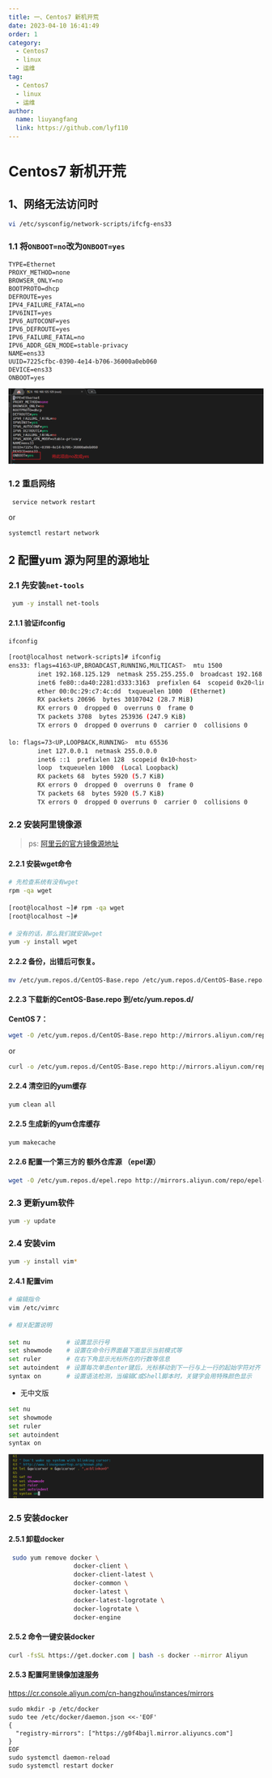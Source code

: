 ```yaml
---
title: 一、Centos7 新机开荒
date: 2023-04-10 16:41:49
order: 1
category:
  - Centos7
  - linux
  - 运维
tag:
  - Centos7
  - linux
  - 运维
author: 
  name: liuyangfang
  link: https://github.com/lyf110
---
```




# Centos7 新机开荒

## 1、网络无法访问时

```sh
vi /etc/sysconfig/network-scripts/ifcfg-ens33
```

### 1.1 将`ONBOOT=no`改为`ONBOOT=yes`

```
TYPE=Ethernet
PROXY_METHOD=none
BROWSER_ONLY=no
BOOTPROTO=dhcp
DEFROUTE=yes
IPV4_FAILURE_FATAL=no
IPV6INIT=yes
IPV6_AUTOCONF=yes
IPV6_DEFROUTE=yes
IPV6_FAILURE_FATAL=no
IPV6_ADDR_GEN_MODE=stable-privacy
NAME=ens33
UUID=7225cfbc-0390-4e14-b706-36000a0eb060
DEVICE=ens33
ONBOOT=yes

```

![image-20230513110257877](./assets/image-20230513110257877.png)

### 1.2 重启网络

```sh
 service network restart
```

or

```
systemctl restart network
```



## 2 配置yum 源为阿里的源地址

### 2.1 先安装`net-tools`

```sh
 yum -y install net-tools
```

#### 2.1.1 验证ifconfig

```sh
ifconfig
```



```sh
[root@localhost network-scripts]# ifconfig
ens33: flags=4163<UP,BROADCAST,RUNNING,MULTICAST>  mtu 1500
        inet 192.168.125.129  netmask 255.255.255.0  broadcast 192.168.125.255
        inet6 fe80::da40:2281:d333:3163  prefixlen 64  scopeid 0x20<link>
        ether 00:0c:29:c7:4c:dd  txqueuelen 1000  (Ethernet)
        RX packets 20696  bytes 30107042 (28.7 MiB)
        RX errors 0  dropped 0  overruns 0  frame 0
        TX packets 3708  bytes 253936 (247.9 KiB)
        TX errors 0  dropped 0 overruns 0  carrier 0  collisions 0

lo: flags=73<UP,LOOPBACK,RUNNING>  mtu 65536
        inet 127.0.0.1  netmask 255.0.0.0
        inet6 ::1  prefixlen 128  scopeid 0x10<host>
        loop  txqueuelen 1000  (Local Loopback)
        RX packets 68  bytes 5920 (5.7 KiB)
        RX errors 0  dropped 0  overruns 0  frame 0
        TX packets 68  bytes 5920 (5.7 KiB)
        TX errors 0  dropped 0 overruns 0  carrier 0  collisions 0


```

### 2.2 安装阿里镜像源

> ps: [阿里云的官方镜像源地址](https://opsx.alibaba.com/mirror) 

#### 2.2.1 安装wget命令

```sh
# 先检查系统有没有wget
rpm -qa wget

[root@localhost ~]# rpm -qa wget
[root@localhost ~]#

# 没有的话，那么我们就安装wget
yum -y install wget
```



#### 2.2.2 备份，出错后可恢复。

```sh
mv /etc/yum.repos.d/CentOS-Base.repo /etc/yum.repos.d/CentOS-Base.repo.backup
```

#### 2.2.3 下载新的CentOS-Base.repo 到/etc/yum.repos.d/

**CentOS 7：**

```sh
wget -O /etc/yum.repos.d/CentOS-Base.repo http://mirrors.aliyun.com/repo/Centos-7.repo
```

or

```sh
curl -o /etc/yum.repos.d/CentOS-Base.repo http://mirrors.aliyun.com/repo/Centos-7.repo
```

#### 2.2.4 清空旧的yum缓存

```sh
yum clean all
```

#### 2.2.5 生成新的yum仓库缓存

```sh
yum makecache
```

#### 2.2.6 配置一个第三方的 额外仓库源 （epel源）

```sh
wget -O /etc/yum.repos.d/epel.repo http://mirrors.aliyun.com/repo/epel-7.repo
```

### 2.3 更新yum软件

```sh
yum -y update
```

### 2.4 安装vim

```sh
yum -y install vim*
```

#### 2.4.1 配置vim

```sh
# 编辑指令
vim /etc/vimrc

# 相关配置说明

set nu          # 设置显示行号
set showmode    # 设置在命令行界面最下面显示当前模式等
set ruler     	# 在右下角显示光标所在的行数等信息
set autoindent	# 设置每次单击enter键后，光标移动到下一行与上一行的起始字符对齐
syntax on		# 设置语法检测，当编辑C或Shell脚本时，关键字会用特殊颜色显示
```

- 无中文版

```sh
set nu
set showmode
set ruler
set autoindent
syntax on
```

![image-20230513114848055](./assets/image-20230513114848055.png)

### 2.5 安装docker

#### 2.5.1 卸载docker

```sh
 sudo yum remove docker \
                  docker-client \
                  docker-client-latest \
                  docker-common \
                  docker-latest \
                  docker-latest-logrotate \
                  docker-logrotate \
                  docker-engine
```

#### 2.5.2 命令一键安装docker

```sh
curl -fsSL https://get.docker.com | bash -s docker --mirror Aliyun
```

#### 2.5.3 配置阿里镜像加速服务

https://cr.console.aliyun.com/cn-hangzhou/instances/mirrors

```shell
sudo mkdir -p /etc/docker
sudo tee /etc/docker/daemon.json <<-'EOF'
{
  "registry-mirrors": ["https://g0f4bajl.mirror.aliyuncs.com"]
}
EOF
sudo systemctl daemon-reload
sudo systemctl restart docker
```



